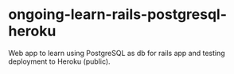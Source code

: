 # ongoing-learn-rails-postgresql-heroku
Web app to learn using PostgreSQL as db for rails app and testing deployment to Heroku (public).
